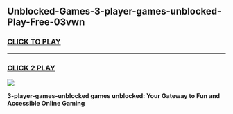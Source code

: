 
## Unblocked-Games-3-player-games-unblocked-Play-Free-03vwn
<h3>
<a href="https://premium76.site?title=3-player-games-unblocked&ref=21A">CLICK TO PLAY</a></h3>
<hr>

<h3>
<a href="https://premium76.site?title=3-player-games-unblocked&ref=21A">CLICK 2 PLAY</a>
  
</h3>

<a href="https://premium76.site?title=3-player-games-unblocked&ref=21A"><img src="https://clearcache.store/games.png"></a>


**3-player-games-unblocked games unblocked: Your Gateway to Fun and Accessible Online Gaming**
